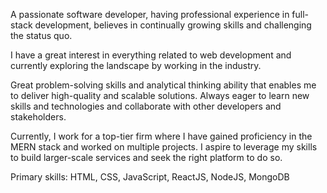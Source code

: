 A passionate software developer, having professional experience in full-stack development, believes in continually growing skills and challenging the status quo.

I have a great interest in everything related to web development and currently exploring the landscape by working in the industry.

Great problem-solving skills and analytical thinking ability that enables me to deliver high-quality and scalable solutions. Always eager to learn new skills and technologies and collaborate with other developers and stakeholders. 

Currently, I work for a top-tier firm where I have gained proficiency in the MERN stack and worked on multiple projects. I aspire to leverage my skills to build larger-scale services and seek the right platform to do so.

Primary skills: HTML, CSS, JavaScript, ReactJS, NodeJS, MongoDB
